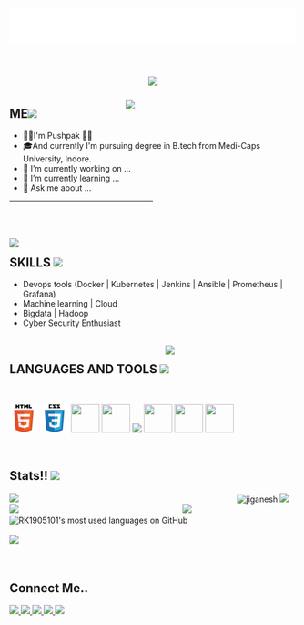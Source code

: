 
<!--### Hi there 👋

<!--
**RK1905101/RK1905101** is a ✨ _special_ ✨ repository because its `README.md` (this file) appears on your GitHub profile.

Here are some ideas to get you started:

- 🔭 I’m currently working on ...
- 🌱 I’m currently learning ...
- 👯 I’m looking to collaborate on ...
- 🤔 I’m looking for help with ...
- 💬 Ask me about ...
- 📫 How to reach me: ...
- 😄 Pronouns: ...
- ⚡ Fun fact: ...
-->


<h1 align="center"> 
<img src="https://github.com/RK1905101/RK1905101/blob/master/Name.svg" width="600px"></h1>
<h1 align="center">
<img src="https://raw.githubusercontent.com/MartinHeinz/MartinHeinz/master/wave.gif" width="55px">
</h1>

<img align='right' src="https://media.giphy.com/media/W8IwSFbHR7p0upZS8B/giphy.gif" width="300"> 

## ME<img src="https://media.giphy.com/media/ZcthNRpghDfqieTcsm/giphy.gif" width="30">

 - 👷‍♂️I'm Pushpak ✌🏻<br>
 - 🎓And currently I'm pursuing degree in B.tech from Medi-Caps University, Indore.<br>
 - 🔭 I’m currently working on ...
 - 🌱 I’m currently learning ...
 - 💬 Ask me about ...


<hr width=50%/>
<br>
<br>
<br>

<img align='left' src="https://media.giphy.com/media/2UvBsxeB6nlONSJYoh/giphy.gif" width="230">



## SKILLS <img src="https://media.giphy.com/media/kkQsJyJBMZsk0/giphy.gif" width="60">
- Devops tools (Docker | Kubernetes | Jenkins | Ansible | Prometheus | Grafana)<br>
- Machine learning | Cloud <br>
- Bigdata | Hadoop<br>
- Cyber Security Enthusiast


<br>
<img align='right' src="https://media.giphy.com/media/MdSd5OVojIyK8EjaqQ/giphy.gif" width="230">

## LANGUAGES AND TOOLS <img src="https://media.giphy.com/media/bCBZaPWhl515tcyVjo/giphy.gif" width="35">
<br>

<p>
<img src="https://raw.githubusercontent.com/devicons/devicon/master/icons/html5/html5-original-wordmark.svg" width="50px" height="50px"  margin-left="300px">

<img src="https://raw.githubusercontent.com/devicons/devicon/master/icons/css3/css3-original-wordmark.svg" width="50px" height="50px">
	
<img src ="https://cdn.jsdelivr.net/gh/devicons/devicon/icons/react/react-original-wordmark.svg" width="50px" height="50px">

<img src ="https://cdn.jsdelivr.net/gh/devicons/devicon/icons/java/java-original-wordmark.svg" width="50px" height="50px" >

<img src="https://cdn.jsdelivr.net/gh/devicons/devicon/icons/javascript/javascript-original.svg" width=50px heigth=50px >

<img src ="https://cdn.jsdelivr.net/gh/devicons/devicon/icons/git/git-plain.svg" width="50px" height="50px">

<img src="https://cdn.jsdelivr.net/gh/devicons/devicon/icons/github/github-original-wordmark.svg" width="50px" height="50px"> 

<img src ="https://cdn.jsdelivr.net/gh/devicons/devicon/icons/vscode/vscode-original-wordmark.svg" width="50px" height="50px">

</p>
<br>

 
  ## Stats!! <img src="https://media.giphy.com/media/RVWSqOsgDAq0W3051o/giphy.gif" width="40">

   <img src="https://komarev.com/ghpvc/?username=pushpak1809&label=PROFILE VIEWS  &color=red&style=flat" alt="jiganesh"/>  
     <img align='left' src="https://media.giphy.com/media/Hb1m3Eo7Brsdk2ywQF/giphy.gif" width="400"> 


 <img src="https://github-readme-streak-stats.herokuapp.com/?user=pushpak1809&theme=algolia&hide_border=true" width="49%"> 
 
  <img src="https://github-readme-stats.vercel.app/api?username=pushpak1809&show_icons=true&theme=algolia&hide_border=true" width="49%" />
  

  <img align='right' src="https://media.giphy.com/media/Al9XitEIwGgLU9yMfS/giphy.gif" width="200"> 
 
 
  <img align = "center" alt="RK1905101's most used languages on GitHub" src="https://github-readme-stats.vercel.app/api/top-langs/?username=pushpak1809&langs_count=8&layout=compact&bg_color=000000&title_color=E8E500&text_color=F8F2CB&icon_color=9FD410&hide_border=true&hide=jupyter%20notebook,html" width="40%" />
 
  
  </div>
    

<br>
<br>

 

 
 <img align='left' src="https://media.giphy.com/media/vVJHC15nwVzuEaPdzg/giphy.gif" width="270"> 
 
 <br>
<br>
<br>
 

 
  ## Connect Me..  

  

<a href="hiwasepushpak@gmail.com">
  <img src="https://img.shields.io/badge/Gmail-D14836?style=for-the-badge&logo=gmail&logoColor=white"/>
</a>
<a href="https://twitter.com/shyam_tawli">
  <img src="https://img.shields.io/badge/Twitter-1DA1F2?style=for-the-badge&logo=twitter&logoColor=white"/>
</a>


<a href="https://leetcode.com/shyamtawli/">
  <img src="https://img.shields.io/badge/Leetcode-orange?style=for-the-badge&logo=leetcode&logoColor=black"/>
</a>
<a href="https://www.linkedin.com/in/shyamtawli">
  <img src="https://img.shields.io/badge/LinkedIn-0077B5?style=for-the-badge&logo=linkedin&logoColor=white"/> 
 </a> 


<a href="https://www.instagram.com/shyamtawli/">
  <img src="https://img.shields.io/badge/Instagram-E4405F?style=for-the-badge&logo=instagram&logoColor=white"/>
</a>

     
